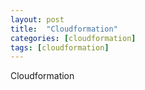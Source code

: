 ```yaml
---
layout: post
title:  "Cloudformation"
categories: [cloudformation]
tags: [cloudformation]
---
```


Cloudformation
